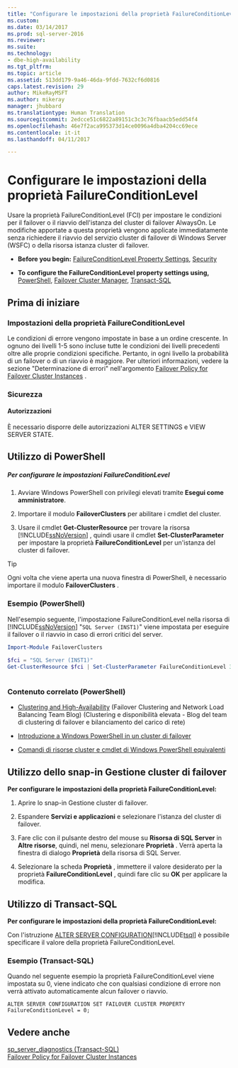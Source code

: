 ```yaml
---
title: "Configurare le impostazioni della proprietà FailureConditionLevel | Microsoft Docs"
ms.custom: 
ms.date: 03/14/2017
ms.prod: sql-server-2016
ms.reviewer: 
ms.suite: 
ms.technology:
- dbe-high-availability
ms.tgt_pltfrm: 
ms.topic: article
ms.assetid: 513dd179-9a46-46da-9fdd-7632cf6d0816
caps.latest.revision: 29
author: MikeRayMSFT
ms.author: mikeray
manager: jhubbard
ms.translationtype: Human Translation
ms.sourcegitcommit: 2edcce51c6822a89151c3c3c76fbaacb5edd54f4
ms.openlocfilehash: 46e7f2aca995373d14ce0096a4dba4204cc69ece
ms.contentlocale: it-it
ms.lasthandoff: 04/11/2017

---
```

# <a name="configure-failureconditionlevel-property-settings"></a>Configurare le impostazioni della proprietà FailureConditionLevel
  Usare la proprietà FailureConditionLevel (FCI) per impostare le condizioni per il failover o il riavvio dell'istanza del cluster di failover AlwaysOn. Le modifiche apportate a questa proprietà vengono applicate immediatamente senza richiedere il riavvio del servizio cluster di failover di Windows Server (WSFC) o della risorsa istanza cluster di failover.  
  
-   **Before you begin:**  [FailureConditionLevel Property Settings](#Restrictions), [Security](#Security)  
  
-   **To configure the FailureConditionLevel property settings using,** [PowerShell](#PowerShellProcedure), [Failover Cluster Manager](#WSFC), [Transact-SQL](#TsqlProcedure)  
  
##  <a name="BeforeYouBegin"></a> Prima di iniziare  
  
###  <a name="Restrictions"></a> Impostazioni della proprietà FailureConditionLevel  
 Le condizioni di errore vengono impostate in base a un ordine crescente. In ognuno dei livelli 1-5 sono incluse tutte le condizioni dei livelli precedenti oltre alle proprie condizioni specifiche. Pertanto, in ogni livello la probabilità di un failover o di un riavvio è maggiore.  Per ulteriori informazioni, vedere la sezione "Determinazione di errori" nell'argomento [Failover Policy for Failover Cluster Instances](../../../sql-server/failover-clusters/windows/failover-policy-for-failover-cluster-instances.md) .  
  
###  <a name="Security"></a> Sicurezza  
  
####  <a name="Permissions"></a> Autorizzazioni  
 È necessario disporre delle autorizzazioni ALTER SETTINGS e VIEW SERVER STATE.  
  
##  <a name="PowerShellProcedure"></a> Utilizzo di PowerShell  
  
##### <a name="to-configure-failureconditionlevel-settings"></a>Per configurare le impostazioni FailureConditionLevel  
  
1.  Avviare Windows PowerShell con privilegi elevati tramite **Esegui come amministratore**.  
  
2.  Importare il modulo **FailoverClusters** per abilitare i cmdlet del cluster.  
  
3.  Usare il cmdlet **Get-ClusterResource** per trovare la risorsa [!INCLUDE[ssNoVersion](../../../includes/ssnoversion-md.md)] , quindi usare il cmdlet **Set-ClusterParameter** per impostare la proprietà **FailureConditionLevel** per un'istanza del cluster di failover.  
  
> [!TIP]  
>  Ogni volta che viene aperta una nuova finestra di PowerShell, è necessario importare il modulo **FailoverClusters** .  
  
### <a name="example-powershell"></a>Esempio (PowerShell)  
 Nell'esempio seguente, l'impostazione FailureConditionLevel nella risorsa di [!INCLUDE[ssNoVersion](../../../includes/ssnoversion-md.md)] "`SQL Server (INST1)`" viene impostata per eseguire il failover o il riavvio in caso di errori critici del server.  
  
```powershell  
Import-Module FailoverClusters  
  
$fci = "SQL Server (INST1)"  
Get-ClusterResource $fci | Set-ClusterParameter FailureConditionLevel 3  
  
```  
  
### <a name="related-content-powershell"></a>Contenuto correlato (PowerShell)  
  
-   [Clustering and High-Availability](http://blogs.msdn.com/b/clustering/archive/2009/05/23/9636665.aspx) (Failover Clustering and Network Load Balancing Team Blog) (Clustering e disponibilità elevata - Blog del team di clustering di failover e bilanciamento del carico di rete)  
  
-   [Introduzione a Windows PowerShell in un cluster di failover](http://technet.microsoft.com/library/ee619762\(WS.10\).aspx)  
  
-   [Comandi di risorse cluster e cmdlet di Windows PowerShell equivalenti](http://msdn.microsoft.com/library/ee619744.aspx#BKMK_resource)  
  
##  <a name="WSFC"></a> Utilizzo dello snap-in Gestione cluster di failover  
 **Per configurare le impostazioni della proprietà FailureConditionLevel:**  
  
1.  Aprire lo snap-in Gestione cluster di failover.  
  
2.  Espandere **Servizi e applicazioni** e selezionare l'istanza del cluster di failover.  
  
3.  Fare clic con il pulsante destro del mouse su **Risorsa di SQL Server** in **Altre risorse**, quindi, nel menu, selezionare **Proprietà** . Verrà aperta la finestra di dialogo **Proprietà** della risorsa di SQL Server.  
  
4.  Selezionare la scheda **Proprietà** , immettere il valore desiderato per la proprietà **FailureConditionLevel** , quindi fare clic su **OK** per applicare la modifica.  
  
##  <a name="TsqlProcedure"></a> Utilizzo di Transact-SQL  
 **Per configurare le impostazioni della proprietà FailureConditionLevel:**  
  
 Con l'istruzione [ALTER SERVER CONFIGURATION](../../../t-sql/statements/alter-server-configuration-transact-sql.md)[!INCLUDE[tsql](../../../includes/tsql-md.md)] è possibile specificare il valore della proprietà FailureConditionLevel.  
  
###  <a name="TsqlExample"></a> Esempio (Transact-SQL)  
 Quando nel seguente esempio la proprietà FailureConditionLevel viene impostata su 0, viene indicato che con qualsiasi condizione di errore non verrà attivato automaticamente alcun failover o riavvio.  
  
```  
ALTER SERVER CONFIGURATION SET FAILOVER CLUSTER PROPERTY FailureConditionLevel = 0;  
```  
  
## <a name="see-also"></a>Vedere anche  
 [sp_server_diagnostics &#40;Transact-SQL&#41;](../../../relational-databases/system-stored-procedures/sp-server-diagnostics-transact-sql.md)   
 [Failover Policy for Failover Cluster Instances](../../../sql-server/failover-clusters/windows/failover-policy-for-failover-cluster-instances.md)  
  
  
